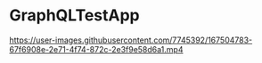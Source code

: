 # GraphQLTestApp

https://user-images.githubusercontent.com/7745392/167504783-67f6908e-2e71-4f74-872c-2e3f9e58d6a1.mp4

